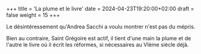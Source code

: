 +++
title = 'La plume et le livre'
date = 2024-04-23T19:20:00+02:00
draft = false
weight = 15
+++

Le désintéressement qu'Andrea Sacchi a voulu montrer n'est pas du mépris.

Bien au contraire, Saint Grégoire est actif, il tient d'une main la plume et de l'autre le livre où il écrit les réformes, si nécessaires au VIème siècle déjà.